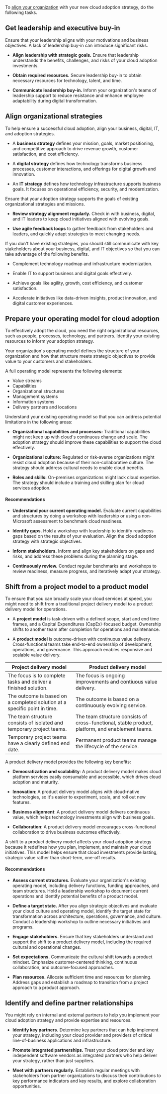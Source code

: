 To [align your organization](/azure/cloud-adoption-framework/strategy/prepare-organizational-alignment) with your new cloud adoption strategy, do the following tasks.

## Get leadership and executive buy-in

Ensure that your leadership aligns with your motivations and business objectives. A lack of leadership buy-in can introduce significant risks.

- **Align leadership with strategic goals.** Ensure that leadership understands the benefits, challenges, and risks of your cloud adoption investments. 

- **Obtain required resources.** Secure leadership buy-in to obtain necessary resources for technology, talent, and time.
- **Communicate leadership buy-in.** Inform your organization's teams of leadership support to reduce resistance and enhance employee adaptability during digital transformation.

## Align organizational strategies

To help ensure a successful cloud adoption, align your business, digital, IT, and adoption strategies.

- A **business strategy** defines your mission, goals, market positioning, and competitive approach to drive revenue growth, customer satisfaction, and cost efficiency.

- A **digital strategy** defines how technology transforms business processes, customer interactions, and offerings for digital growth and innovation.
- An **IT strategy** defines how technology infrastructure supports business goals. It focuses on operational efficiency, security, and modernization.

Ensure that your adoption strategy supports the goals of existing organizational strategies and missions.

- **Review strategy alignment regularly.** Check in with business, digital, and IT leaders to keep cloud initiatives aligned with evolving goals.

- **Use agile feedback loops** to gather feedback from stakeholders and leaders, and quickly adapt strategies to meet changing needs.

If you don't have existing strategies, you should still communicate with key stakeholders about your business, digital, and IT objectives so that you can take advantage of the following benefits.

- Complement technology roadmap and infrastructure modernization.

- Enable IT to support business and digital goals effectively.
- Achieve goals like agility, growth, cost efficiency, and customer satisfaction.
- Accelerate initiatives like data-driven insights, product innovation, and digital customer experiences.

## Prepare your operating model for cloud adoption

To effectively adopt the cloud, you need the right organizational resources, such as people, processes, technology, and partners. Identify your existing resources to inform your adoption strategy.

Your organization's operating model defines the structure of your organization and how that structure meets strategic objectives to provide value to your customers and stakeholders.

A full operating model represents the following elements:

- Value streams
- Capabilities
- Organizational structures
- Management systems
- Information systems
- Delivery partners and locations

Understand your existing operating model so that you can address potential limitations in the following areas:

- **Organizational capabilities and processes:** Traditional capabilities might not keep up with cloud's continuous change and scale. The adoption strategy should improve these capabilities to support the cloud effectively.

- **Organizational culture:** Regulated or risk-averse organizations might resist cloud adoption because of their non-collaborative culture. The strategy should address cultural needs to enable cloud benefits.
- **Roles and skills:** On-premises organizations might lack cloud expertise. The strategy should include a training and skilling plan for cloud services adoption.

#### Recommendations

- **Understand your current operating model.** Evaluate current capabilities and structures by doing a workshop with leadership or using a non-Microsoft assessment to benchmark cloud readiness.

- **Identify gaps.** Hold a workshop with leadership to identify readiness gaps based on the results of your evaluation. Align the cloud adoption strategy with strategic objectives.
- **Inform stakeholders.** Inform and align key stakeholders on gaps and risks, and address these problems during the planning stage.
- **Continuously review.** Conduct regular benchmarks and workshops to review readiness, measure progress, and iteratively adapt your strategy.

## Shift from a project model to a product model

To ensure that you can broadly scale your cloud services at speed, you might need to shift from a traditional project delivery model to a product delivery model for operations.

- A **project model** is task-driven with a defined scope, start and end time frames, and a Capital Expenditures (CapEx)-focused budget. Ownership shifts to another team after completion for operations and maintenance.

- A **product model** is outcome-driven with continuous value delivery. Cross-functional teams take end-to-end ownership of development, operations, and governance. This approach enables responsive and scalable value delivery.

|Project delivery model|Product delivery model|
|----|----|
| The focus is to complete tasks and deliver a finished solution.| The focus is ongoing improvements and contiuous value delivery.|
|The outcome is based on a completed solution at a specific point in time.| The outcome is based on a continuously evolving service.|
|The team structure consists of isolated and temporary project teams.| The team structure consists of cross-functional, stable product, platform, and enablement teams. |
|Temporary project teams have a clearly defined end date.| Permanent product teams manage the lifecycle of the service.|

A product delivery model provides the following key benefits:

- **Democratization and scalability**: A product delivery model makes cloud platform services easily consumable and accessible, which drives cloud adoption and maturity.

- **Innovation**: A product delivery model aligns with cloud-native technologies, so it's easier to experiment, scale, and roll out new features.
- **Business alignment**: A product delivery model delivers continuous value, which helps technology investments align with business goals.
- **Collaboration**: A product delivery model encourages cross-functional collaboration to drive business outcomes effectively.

A shift to a product delivery model affects your cloud adoption strategy because it redefines how you plan, implement, and maintain your cloud initiatives. This model helps ensure that cloud investments provide lasting, strategic value rather than short-term, one-off results.

#### Recommendations

- **Assess current structures.** Evaluate your organization's existing operating model, including delivery functions, funding approaches, and team structures. Hold a leadership workshop to document current operations and identify potential benefits of a product model.

- **Define a target state.** After you align strategic objectives and evaluate your cloud culture and operating model, identify the target state for transformation across architecture, operations, governance, and culture. Conduct a leadership workshop to outline necessary initiatives and programs.

- **Engage stakeholders.** Ensure that key stakeholders understand and support the shift to a product delivery model, including the required cultural and operational changes.

- **Set expectations.** Communicate the cultural shift towards a product mindset. Emphasize customer-centered thinking, continuous collaboration, and outcome-focused approaches.

- **Plan resources.** Allocate sufficient time and resources for planning. Address gaps and establish a roadmap to transition from a project approach to a product approach.

## Identify and define partner relationships

You might rely on internal and external partners to help you implement your cloud adoption strategy and provide expertise and resources.

- **Identify key partners.** Determine key partners that can help implement your strategy, including your cloud provider and providers of critical line-of-business applications and infrastructure.

- **Promote integrated partnerships.** Treat your cloud provider and key independent software vendors as integrated partners who help deliver your strategy, rather than just suppliers.

- **Meet with partners regularly.** Establish regular meetings with stakeholders from partner organizations to discuss their contributions to key performance indicators and key results, and explore collaboration opportunities.
